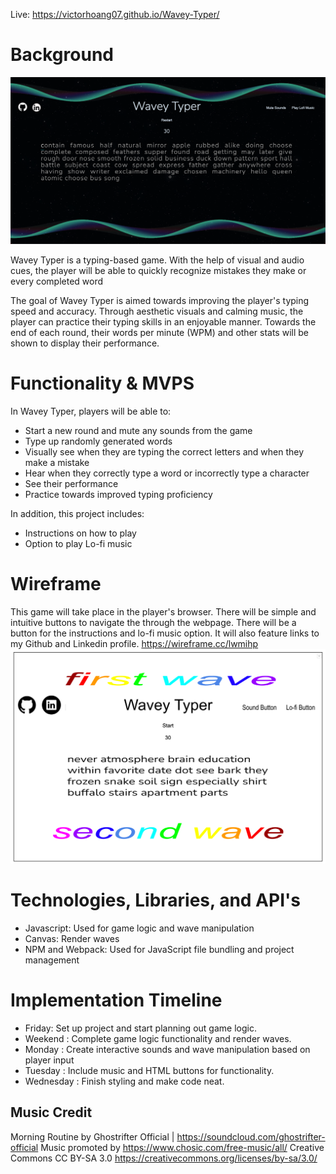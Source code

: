 Live: https://victorhoang07.github.io/Wavey-Typer/

#  Background
![Alt Text](assets/images/background.png)

Wavey Typer is a typing-based game. With the help of visual and audio cues, the player will be able to quickly recognize mistakes they make or every completed word

The goal of Wavey Typer is aimed towards improving the player's typing speed and accuracy. Through aesthetic visuals and calming music, the player can practice their typing skills in an enjoyable manner. Towards the end of each round, their words per minute (WPM) and other stats will be shown to display their performance.

# Functionality & MVPS

In Wavey Typer, players will be able to:
 - Start a new round and mute any sounds from the game
 - Type up randomly generated words
 - Visually see when they are typing the correct letters and when they make a mistake
 - Hear when they correctly type a word or incorrectly type a character
 - See their performance
 - Practice towards improved typing proficiency

 In addition, this project includes:
 - Instructions on how to play
 - Option to play Lo-fi music
 

 # Wireframe

 This game will take place in the player's browser. There will be simple and intuitive buttons to navigate the through the webpage. There will be a button for the instructions and lo-fi music option. It will also feature links to my Github and Linkedin profile. 
 https://wireframe.cc/lwmihp
 ![Alt text](assets/images/wireframe.png)


 # Technologies, Libraries, and API's

 - Javascript: Used for game logic and wave manipulation
 - Canvas: Render waves
 - NPM and Webpack: Used for JavaScript file bundling and project management

 # Implementation Timeline 

 - Friday: Set up project and start planning out game logic.
 - Weekend : Complete game logic functionality and render waves. 
 - Monday : Create interactive sounds and wave manipulation based on player input
 - Tuesday : Include music and HTML buttons for functionality.
 - Wednesday : Finish styling and make code neat.

 ## Music Credit

Morning Routine by Ghostrifter Official | https://soundcloud.com/ghostrifter-official
Music promoted by https://www.chosic.com/free-music/all/
Creative Commons CC BY-SA 3.0
https://creativecommons.org/licenses/by-sa/3.0/
